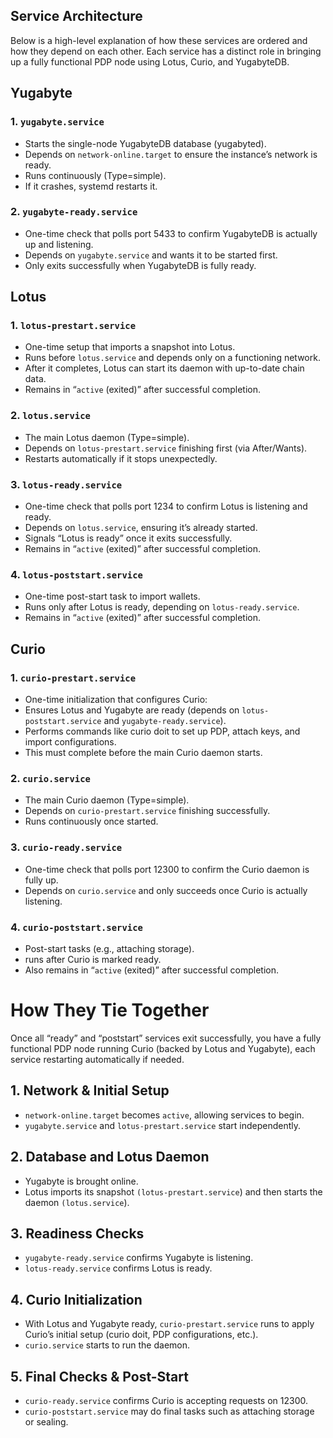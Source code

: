 ## Service Architecture
Below is a high-level explanation of how these services are ordered and how they depend on each other. Each service has a distinct role in bringing up a fully functional PDP node using Lotus, Curio, and YugabyteDB.

## Yugabyte
### 1. `yugabyte.service`
- Starts the single-node YugabyteDB database (yugabyted).
- Depends on `network-online.target` to ensure the instance’s network is ready.
- Runs continuously (Type=simple).
- If it crashes, systemd restarts it.

### 2. `yugabyte-ready.service`
- One-time check that polls port 5433 to confirm YugabyteDB is actually up and listening.
- Depends on `yugabyte.service` and wants it to be started first.
- Only exits successfully when YugabyteDB is fully ready.

## Lotus
### 1. `lotus-prestart.service`
- One-time setup that imports a snapshot into Lotus.
- Runs before `lotus.service` and depends only on a functioning network.
- After it completes, Lotus can start its daemon with up-to-date chain data.
- Remains in “`active` (exited)” after successful completion.

### 2. `lotus.service`
- The main Lotus daemon (Type=simple).
- Depends on `lotus-prestart.service` finishing first (via After/Wants).
- Restarts automatically if it stops unexpectedly.

### 3. `lotus-ready.service`
- One-time check that polls port 1234 to confirm Lotus is listening and ready.
- Depends on `lotus.service`, ensuring it’s already started.
- Signals “Lotus is ready” once it exits successfully.
- Remains in “`active` (exited)” after successful completion.

### 4. `lotus-poststart.service`
- One-time post-start task to import wallets.
- Runs only after Lotus is ready, depending on `lotus-ready.service`.
- Remains in “`active` (exited)” after successful completion.

## Curio
### 1. `curio-prestart.service`
- One-time initialization that configures Curio:
- Ensures Lotus and Yugabyte are ready (depends on `lotus-poststart.service` and `yugabyte-ready.service`).
- Performs commands like curio doit to set up PDP, attach keys, and import configurations.
- This must complete before the main Curio daemon starts.

### 2. `curio.service`
- The main Curio daemon (Type=simple).
- Depends on `curio-prestart.service` finishing successfully.
- Runs continuously once started.

### 3. `curio-ready.service`
- One-time check that polls port 12300 to confirm the Curio daemon is fully up.
- Depends on `curio.service` and only succeeds once Curio is actually listening.

### 4. `curio-poststart.service`
- Post-start tasks (e.g., attaching storage).
- runs after Curio is marked ready.
- Also remains in “`active` (exited)” after successful completion.

# How They Tie Together
Once all “ready” and “poststart” services exit successfully, you have a fully functional PDP node running Curio (backed by Lotus and Yugabyte), each service restarting automatically if needed.
## 1. Network & Initial Setup
- `network-online.target` becomes `active`, allowing services to begin.
- `yugabyte.service` and `lotus-prestart.service` start independently.

## 2. Database and Lotus Daemon
- Yugabyte is brought online.
- Lotus imports its snapshot `(lotus-prestart.service`) and then starts the daemon `(lotus.service`).

## 3. Readiness Checks
- `yugabyte-ready.service` confirms Yugabyte is listening.
- `lotus-ready.service` confirms Lotus is ready.

## 4. Curio Initialization
- With Lotus and Yugabyte ready, `curio-prestart.service` runs to apply Curio’s initial setup (curio doit, PDP configurations, etc.).
- `curio.service` starts to run the daemon.

## 5. Final Checks & Post-Start
- `curio-ready.service` confirms Curio is accepting requests on 12300.
- `curio-poststart.service` may do final tasks such as attaching storage or sealing.








